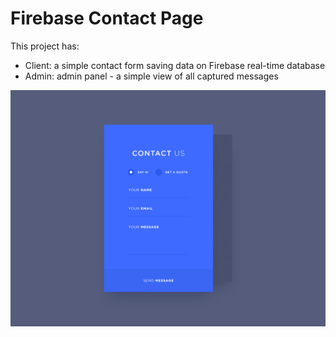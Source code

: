 # Firebase Contact Page

This project has:
- Client: a simple contact form saving data on Firebase real-time database
- Admin: admin panel - a simple view of all captured messages 

![](https://github.com/mtr574/firebase-contactpage/blob/master/contact.jpg)

